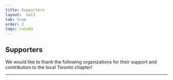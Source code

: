 ```yaml
---
title: Supporters
layout:  null
tab: true
order: 2
tags: canada
---
```


Supporters
----------


We would like to thank the following organizations for their support and
contribution to the local Toronto chapter\!

--------------

